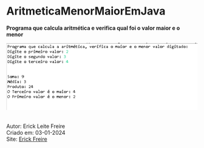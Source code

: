# AritmeticaMenorMaiorEmJava

**Programa que calcula aritmética e verifica qual foi o valor maior e o menor**

![Aritmética, Menor e Maior](aritmeticamenormaior.jpg) <br><br>

Autor: Erick Leite Freire<br>
Criado em: 03-01-2024<br>
Site: [Erick Freire](https://www.erickfreire.com.br)<br>
